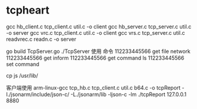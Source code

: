 # tcpheart
gcc hb_client.c tcp_client.c util.c -o client
gcc hb_server.c tcp_server.c util.c -o server
gcc vrc.c tcp_client.c util.c -o client
gcc vrs.c tcp_server.c util.c readvrec.c readn.c  -o server

go build TcpServer.go 
./TcpServer
使用 命令 
112233445566 get file network
112233445566 get inform
112233445566 get command ls
112233445566 set command 

cp js  /usr/lib/   

客户端使用
arm-linux-gcc tcp_hb.c tcp_client.c util.c b64.c -o tcpReport -I./jsonarm/include/json-c/  -L./jsonarm/lib -ljson-c -lm
./tcpReport 127.0.0.1 8880

